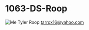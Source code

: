 # 1063-DS-Roop
![Me](tarrox1992.github.com/repository/Pic/IMG_2177.JPG)
Tyler Roop
tarrox16@yahoo.com

